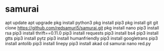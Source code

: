 # samurai
apt update
apt upgrade
pkg install python3
pkg install pip3
pkg install git
git clone https://github.com/redsamuri5/samurai.git
pkg install nano
pip3 install rsa
pip3 install thrift==0.11.0
pip3 install requests
pip3 install bs4
pip3 install gtts
pip3 install pytz
pip3 install humanfriendly
pip3 install googletrans
pip3 install antolib
pip3 install linepy
pip3 install akad
cd samurai 
nano red.py
